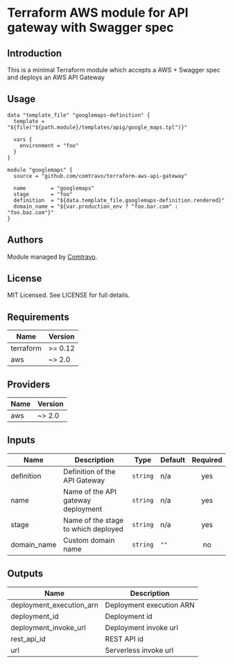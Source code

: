 # Terraform AWS module for API gateway with Swagger spec

## Introduction  
This is a minimal Terraform module which accepts a AWS + Swagger spec and deploys an AWS API Gateway

## Usage

```hcl
data "template_file" "googlemaps-definition" {
  template = "${file("${path.module}/templates/apig/google_maps.tpl")}"

  vars {
    environment = "foo"
  }
}

module "googlemaps" {
  source = "github.com/comtravo/terraform-aws-api-gateway"

  name        = "googlemaps"
  stage       = "foo"
  definition  = "${data.template_file.googlemaps-definition.rendered}"
  domain_name = "${var.production_env ? "foo.bar.com" : "foo.baz.com"}"
}
```

## Authors

Module managed by [Comtravo](https://github.com/comtravo).

License
-------

MIT Licensed. See LICENSE for full details.

## Requirements

| Name | Version |
|------|---------|
| terraform | >= 0.12 |
| aws | ~> 2.0 |

## Providers

| Name | Version |
|------|---------|
| aws | ~> 2.0 |

## Inputs

| Name | Description | Type | Default | Required |
|------|-------------|------|---------|:--------:|
| definition | Definition of the API Gateway | `string` | n/a | yes |
| name | Name of the API gateway deployment | `string` | n/a | yes |
| stage | Name of the stage to which deployed | `string` | n/a | yes |
| domain\_name | Custom domain name | `string` | `""` | no |

## Outputs

| Name | Description |
|------|-------------|
| deployment\_execution\_arn | Deployment execution ARN |
| deployment\_id | Deployment id |
| deployment\_invoke\_url | Deployment invoke url |
| rest\_api\_id | REST API id |
| url | Serverless invoke url |

